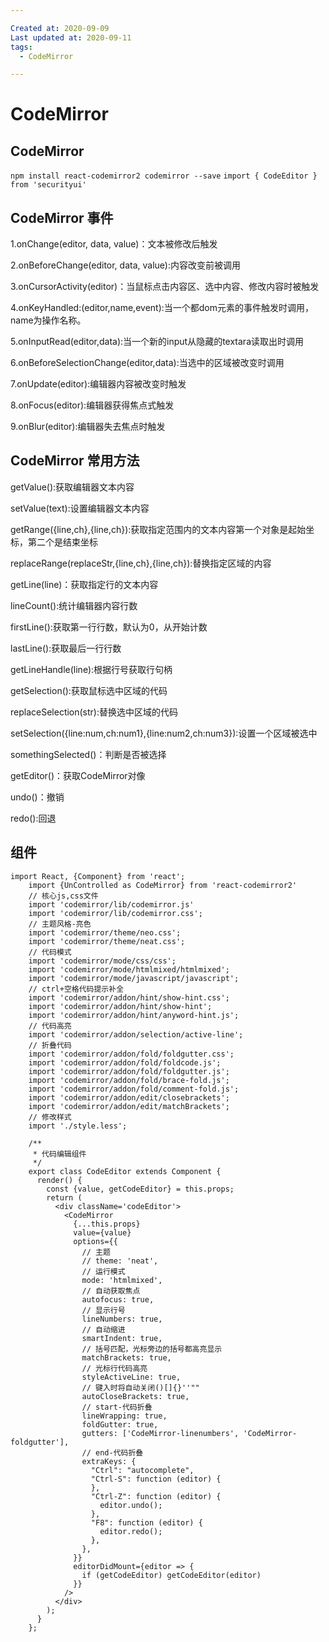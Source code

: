 ```yaml
---

Created at: 2020-09-09
Last updated at: 2020-09-11
tags: 
  - CodeMirror

---
```


# CodeMirror


## CodeMirror

`npm install react-codemirror2 codemirror --save`
`import { CodeEditor } from 'securityui'`

## CodeMirror 事件

1.onChange(editor, data, value)：文本被修改后触发

2.onBeforeChange(editor, data, value):内容改变前被调用

3.onCursorActivity(editor)：当鼠标点击内容区、选中内容、修改内容时被触发

4.onKeyHandled:(editor,name,event):当一个都dom元素的事件触发时调用，name为操作名称。

5.onInputRead(editor,data):当一个新的input从隐藏的textara读取出时调用

6.onBeforeSelectionChange(editor,data):当选中的区域被改变时调用

7.onUpdate(editor):编辑器内容被改变时触发

8.onFocus(editor):编辑器获得焦点式触发

9.onBlur(editor):编辑器失去焦点时触发

## CodeMirror 常用方法

getValue():获取编辑器文本内容

setValue(text):设置编辑器文本内容

getRange({line,ch},{line,ch}):获取指定范围内的文本内容第一个对象是起始坐标，第二个是结束坐标

replaceRange(replaceStr,{line,ch},{line,ch}):替换指定区域的内容

getLine(line)：获取指定行的文本内容

lineCount():统计编辑器内容行数

firstLine():获取第一行行数，默认为0，从开始计数

lastLine():获取最后一行行数

getLineHandle(line):根据行号获取行句柄

getSelection():获取鼠标选中区域的代码

replaceSelection(str):替换选中区域的代码

setSelection({line:num,ch:num1},{line:num2,ch:num3}):设置一个区域被选中

somethingSelected()：判断是否被选择

getEditor()：获取CodeMirror对像

undo()：撤销

redo():回退

## 组件

```
import React, {Component} from 'react';
    import {UnControlled as CodeMirror} from 'react-codemirror2'
    // 核心js,css文件
    import 'codemirror/lib/codemirror.js'
    import 'codemirror/lib/codemirror.css';
    // 主题风格-亮色
    import 'codemirror/theme/neo.css';
    import 'codemirror/theme/neat.css';
    // 代码模式
    import 'codemirror/mode/css/css';
    import 'codemirror/mode/htmlmixed/htmlmixed';
    import 'codemirror/mode/javascript/javascript';
    // ctrl+空格代码提示补全
    import 'codemirror/addon/hint/show-hint.css';
    import 'codemirror/addon/hint/show-hint';
    import 'codemirror/addon/hint/anyword-hint.js';
    // 代码高亮
    import 'codemirror/addon/selection/active-line';
    // 折叠代码
    import 'codemirror/addon/fold/foldgutter.css';
    import 'codemirror/addon/fold/foldcode.js';
    import 'codemirror/addon/fold/foldgutter.js';
    import 'codemirror/addon/fold/brace-fold.js';
    import 'codemirror/addon/fold/comment-fold.js';
    import 'codemirror/addon/edit/closebrackets';
    import 'codemirror/addon/edit/matchBrackets';
    // 修改样式
    import './style.less';
    
    /**
     * 代码编辑组件
     */
    export class CodeEditor extends Component {
      render() {
        const {value, getCodeEditor} = this.props;
        return (
          <div className='codeEditor'>
            <CodeMirror
              {...this.props}
              value={value}
              options={{
                // 主题
                // theme: 'neat',
                // 运行模式
                mode: 'htmlmixed',
                // 自动获取焦点
                autofocus: true,
                // 显示行号
                lineNumbers: true,
                // 自动缩进
                smartIndent: true,
                // 括号匹配，光标旁边的括号都高亮显示
                matchBrackets: true,
                // 光标行代码高亮
                styleActiveLine: true,
                // 键入时将自动关闭()[]{}''""
                autoCloseBrackets: true,
                // start-代码折叠
                lineWrapping: true,
                foldGutter: true,
                gutters: ['CodeMirror-linenumbers', 'CodeMirror-foldgutter'],
                // end-代码折叠
                extraKeys: {
                  "Ctrl": "autocomplete",
                  "Ctrl-S": function (editor) {
                  },
                  "Ctrl-Z": function (editor) {
                    editor.undo();
                  },
                  "F8": function (editor) {
                    editor.redo();
                  },
                },
              }}
              editorDidMount={editor => {
                if (getCodeEditor) getCodeEditor(editor)
              }}
            />
          </div>
        );
      }
    };
```




